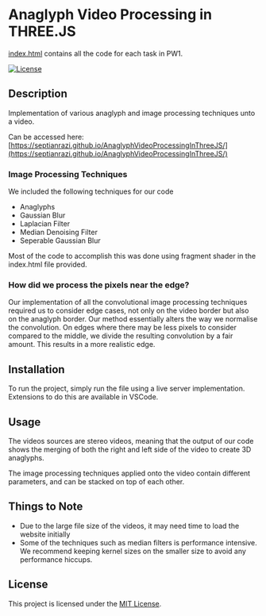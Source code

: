 # Anaglyph Video Processing in THREE.JS

[index.html](index.html) contains all the code for each task in PW1. 

[![License](https://img.shields.io/badge/license-MIT-blue.svg)](LICENSE)

## Description

Implementation of various anaglyph and image processing techniques unto a video.

Can be accessed here: [https://septianrazi.github.io/AnaglyphVideoProcessingInThreeJS/](https://septianrazi.github.io/AnaglyphVideoProcessingInThreeJS/)

### Image Processing Techniques
We included the following techniques for our code

- Anaglyphs
- Gaussian Blur
- Laplacian Filter
- Median Denoising Filter
- Seperable Gaussian Blur

Most of the code to accomplish this was done using fragment shader in the index.html file provided.

### How did we process the pixels near the edge?

Our implementation of all the convolutional image processing techniques required us to consider edge cases, not only on the video border but also on the anaglyph border. Our method essentially alters the way we normalise the convolution. On edges where there may be less pixels to consider compared to the middle, we divide the resulting convolution by a fair amount. This results in a more realistic edge.

## Installation

To run the project, simply run the file using a live server implementation. Extensions to do this are available in VSCode. 

## Usage

The videos sources are stereo videos, meaning that the output of our code shows the merging of both the right and left side of the video to create 3D anaglyphs. 

The image processing techniques applied onto the video contain different parameters, and can be stacked on top of each other. 

## Things to Note
- Due to the large file size of the videos, it may need time to load the website initially
- Some of the techniques such as median filters is performance intensive. We recommend keeping kernel sizes on the smaller size to avoid any performance hiccups.

## License

This project is licensed under the [MIT License](LICENSE).

